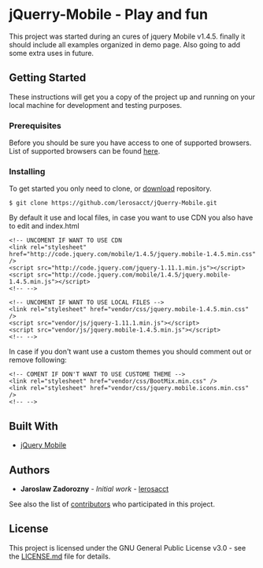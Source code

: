 # jQuerry-Mobile - Play and fun

This project was started during an cures of jquery Mobile v1.4.5. finally it should include all examples organized in demo page. Also going to add some extra uses in future.

## Getting Started

These instructions will get you a copy of the project up and running on your local machine for development and testing purposes.

### Prerequisites

Before you should be sure you have access to one of supported browsers.
List of supported browsers can be found [here](https://jquerymobile.com/browser-support/1.4/).


### Installing

To get started you only need to clone, or [download](https://github.com/lerosacct/jQuerry-Mobile/archive/master.zip) repository.

```
$ git clone https://github.com/lerosacct/jQuerry-Mobile.git
```

By default it use and local files, in case you want to use CDN you also have to edit and index.html

```
<!-- UNCOMENT IF WANT TO USE CDN 
<link rel="stylesheet" href="http://code.jquery.com/mobile/1.4.5/jquery.mobile-1.4.5.min.css" />
<script src="http://code.jquery.com/jquery-1.11.1.min.js"></script>
<script src="http://code.jquery.com/mobile/1.4.5/jquery.mobile-1.4.5.min.js"></script>
<!-- -->
		
<!-- UNCOMENT IF WANT TO USE LOCAL FILES -->
<link rel="stylesheet" href="vendor/css/jquery.mobile-1.4.5.min.css" />
<script src="vendor/js/jquery-1.11.1.min.js"></script> 
<script src="vendor/js/jquery.mobile-1.4.5.min.js"></script>
<!-- -->
```

In case if you don't want use a custom themes you should comment out or remove following:

```
<!-- COMENT IF DON'T WANT TO USE CUSTOME THEME -->
<link rel="stylesheet" href="vendor/css/BootMix.min.css" />
<link rel="stylesheet" href="vendor/css/jquery.mobile.icons.min.css" />
<!-- -->
```

## Built With

* [jQuery Mobile](https://jquerymobile.com/) 

## Authors

* **Jaroslaw Zadorozny** - *Initial work* - [lerosacct](https://github.com/lerosacct)

See also the list of [contributors](https://github.com/lerosacct/jQuerry-Mobile/graphs/contributors) who participated in this project.

## License

This project is licensed under the GNU General Public License v3.0 - see the [LICENSE.md](https://github.com/lerosacct/jQuerry-Mobile/blob/master/LICENSE) file for details.
